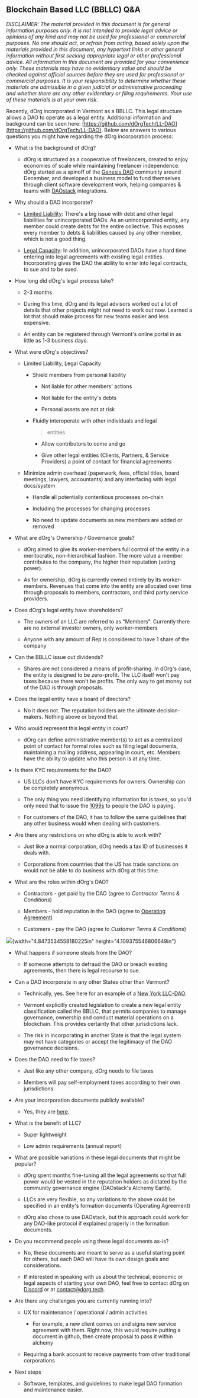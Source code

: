 Blockchain Based LLC (BBLLC) Q&A
--------------------------------

*DISCLAIMER: The material provided in this document is for general
information purposes only. It is not intended to provide legal advice or
opinions of any kind and may not be used for professional or commercial
purposes. No one should act, or refrain from acting, based solely upon
the materials provided in this document, any hypertext links or other
general information without first seeking appropriate legal or other
professional advice. All information in this document are provided for
your convenience only. These materials may have no evidentiary value and
should be checked against official sources before they are used for
professional or commercial purposes. It is your responsibility to
determine whether these materials are admissible in a given judicial or
administrative proceeding and whether there are any other evidentiary or
filing requirements. Your use of these materials is at your own risk.*

Recently, dOrg incorporated in Vermont as a BBLLC. This legal structure
allows a DAO to operate as a legal entity. Additional information and
background can be seen here:
[https://github.com/dOrgTech/LL-DAO](https://github.com/dOrgTech/LL-DAO).
Below are answers to various questions you might have regarding the dOrg
incorporation process:

-   What is the background of dOrg?

    -   dOrg is structured as a cooperative of freelancers, created to enjoy economies of scale while maintaining freelancer independence. dOrg started as a spinoff of the [Genesis DAO](https://medium.com/daostack/tagged/genesis-dao) community around December, and developed a business model to fund themselves through client software development work, helping companies & teams with [DAOstack](https://daostack.io/) integrations.

-   Why should a DAO incorporate?

    -   [Limited Liability](https://en.wikipedia.org/wiki/Limited_liability): There's a big issue with debt and other legal liabilities for unincorporated DAOs. As an unincorporated entity, any member could create debts for the entire collective. This exposes every member to debts & liabilities caused by any other member, which is not a good thing.

    -   [Legal Capacity](https://en.wikipedia.org/wiki/Capacity_(law)): In addition, unincorporated DAOs have a hard time entering into legal agreements with existing legal entities. Incorporating gives the DAO the ability to enter into legal contracts, to sue and to be sued.

-   How long did dOrg's legal process take?

    -   2-3 months

    -   During this time, dOrg and its legal advisors worked out a lot of details that other projects might not need to work out now. Learned a lot that should make process for new teams easier and less expensive.

    -   An entity can be registered through Vermont's online portal in as little as 1-3 business days.

-   What were dOrg's objectives?

    -   Limited Liability, Legal Capacity

        -   Shield members from personal liability

            -   Not liable for other members' actions

            -   Not liable for the entity's debts

            -   Personal assets are not at risk

        -   Fluidly interoperate with other individuals and legal
            > entities

            -   Allow contributors to come and go

            -   Give other legal entities (Clients, Partners, & Service Providers) a point of contact for financial agreements

    -   Minimize admin overhead (paperwork, fees, official titles, board meetings, lawyers, accountants) and any interfacing with legal docs/system

        -   Handle all potentially contentious processes on-chain

        -   Including the processes for changing processes

        -   No need to update documents as new members are added or removed

-   What are dOrg's Ownership / Governance goals?

    -   dOrg aimed to give its worker-members full control of the entity in a meritocratic, non-hierarchical fashion. The more value a member contributes to the company, the higher their reputation (voting power).

    -   As for ownership, dOrg is currently owned entirely by its worker-members. Revenues that come into the entity are allocated over time through proposals to members, contractors, and third party service providers.

-   Does dOrg's legal entity have shareholders?

    -   The owners of an LLC are referred to as "Members". Currently there are no external investor owners, only worker-members

    -   Anyone with any amount of Rep is considered to have 1 share of the company

-   Can the BBLLC issue out dividends?

    -   Shares are not considered a means of profit-sharing. In dOrg's case, the entity is designed to be zero-profit. The LLC itself won't pay taxes because there won't be profits. The only way to get money out of the DAO is through proposals.

-   Does the legal entity have a board of directors?

    -   No it does not. The reputation holders are the ultimate decision-makers. Nothing above or beyond that.

-   Who would represent this legal entity in court?

    -   dOrg can define administrative member(s) to act as a centralized point of contact for formal roles such as filing legal documents, maintaining a mailing address, appearing in court, etc. Members have the ability to update who this person is at any time.

-   Is there KYC requirements for the DAO?

    -   US LLCs don't have KYC requirements for owners. Ownership can be completely anonymous.

    -   The only thing you need identifying information for is taxes, so you'd only need that to issue the [1099s](https://www.debt.org/small-business/what-are-1099s/) to people the DAO is paying.

    -   For customers of the DAO, it has to follow the same guidelines that any other business would when dealing with customers.

-   Are there any restrictions on who dOrg is able to work with?

    -   Just like a normal corporation, dOrg needs a tax ID of businesses it deals with.

    -   Corporations from countries that the US has trade sanctions on would not be able to do business with dOrg at this time.

-   What are the roles within dOrg's DAO?

    -   Contractors - get paid by the DAO (agree to *Contractor Terms & Conditions*)

    -   Members - hold reputation in the DAO (agree to [Operating Agreement](https://app.openlaw.io/template/bbllc-dao%20-%20vermont))

    -   Customers - pay the DAO (agree to *Customer Terms & Conditions*)

![](../media/image1.jpg){width="4.8473534558180225in"
height="4.109375546806649in"}

-   What happens if someone steals from the DAO?

    -   If someone attempts to defraud the DAO or breach existing agreements, then there is legal recourse to sue.

-   Can a DAO incorporate in any other States other than Vermont?

    -   Technically, yes. See here for an example of a [New York LLC-DAO](https://app.openlaw.io/template/llc-dao%20operating%20agreement%20(ny)).

    -   Vermont explicitly created legislation to create a new legal entity classification called the BBLLC, that permits companies to manage governance, ownership and conduct material operations on a blockchain. This provides certainty that other jurisdictions lack.

    -   The risk in incorporating in another State is that the legal system may not have categories or accept the legitimacy of the DAO governance decisions.

-   Does the DAO need to file taxes?

    -   Just like any other company, dOrg needs to file taxes

    -   Members will pay self-employment taxes according to their own jurisdictions

-   Are your incorporation documents publicly available?

    -   Yes, they are [here](https://app.openlaw.io/template/bbllc-dao%20-%20vermont).

-   What is the benefit of LLC?

    -   Super lightweight

    -   Low admin requirements (annual report)

-   What are possible variations in these legal documents that might be popular?

    -   dOrg spent months fine-tuning all the legal agreements so that full power would be vested in the reputation holders as dictated by the community governance engine (DAOstack's Alchemy Earth).

    -   LLCs are very flexible, so any variations to the above could be specified in an entity's formation documents (Operating Agreement)

    -   dOrg also chose to use DAOstack, but this approach could work for any DAO-like protocol if explained properly in the formation documents.

-   Do you recommend people using these legal documents as-is?

    -   No, these documents are meant to serve as a useful starting point for others, but each DAO will have its own design goals and considerations.

    -   If interested in speaking with us about the technical, economic or legal aspects of starting your own DAO, feel free to contact dOrg on [Discord](https://discord.gg/6Kujmad) or at contact@dorg.tech.

-   Are there any challenges you are currently running into?

    -   UX for maintenance / operational / admin activities

        -   For example, a new client comes on and signs new service agreement with them. Right now, this would require putting a document in github, then create proposal to pass it within alchemy

    -   Requiring a bank account to receive payments from other traditional corporations

-   Next steps

    -   Software, templates, and guidelines to make legal DAO formation and maintenance easier.
